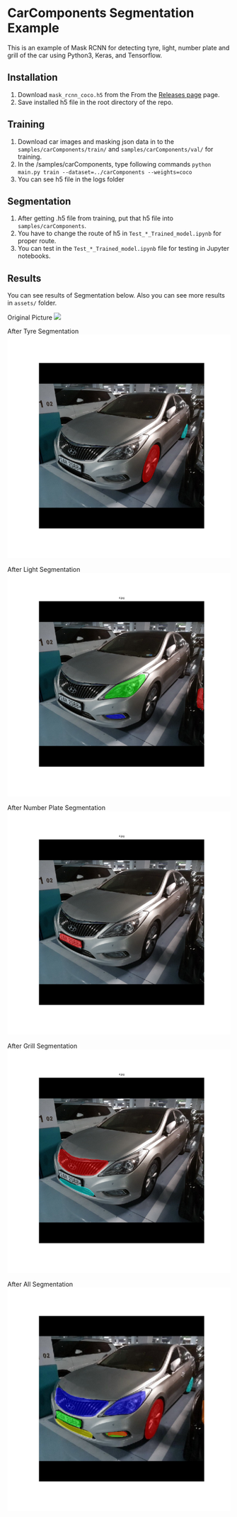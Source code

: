 # CarComponents Segmentation Example
This is an example of Mask RCNN for detecting tyre, light, number plate and grill of the car
using Python3, Keras, and Tensorflow.

## Installation
1. Download `mask_rcnn_coco.h5` from the From the [Releases page](https://github.com/matterport/Mask_RCNN/releases) page. 
2. Save installed h5 file in the root directory of the repo.

## Training
1. Download car images and masking json data in to the `samples/carComponents/train/` and `samples/carComponents/val/` for training.
2. In the /samples/carComponents, type following commands
`python main.py train --dataset=../carComponents --weights=coco`
3. You can see h5 file in the logs folder

## Segmentation
1. After getting .h5 file from training, put that h5 file into `samples/carComponents`.
2. You have to change the route of h5 in `Test_*_Trained_model.ipynb` for proper route.
3. You can test in the `Test_*_Trained_model.ipynb` file for testing in Jupyter notebooks.

## Results
You can see results of Segmentation below. Also you can see more results in `assets/` folder.

Original Picture
![](assets/original/4.jpg)

After Tyre Segmentation
![](assets/tyre/4.jpg)

After Light Segmentation
![](assets/light/4.jpg)

After Number Plate Segmentation
![](assets/number/4.jpg)

After Grill Segmentation
![](assets/grill/4.jpg)

After All Segmentation
![](assets/total/4.jpg)
